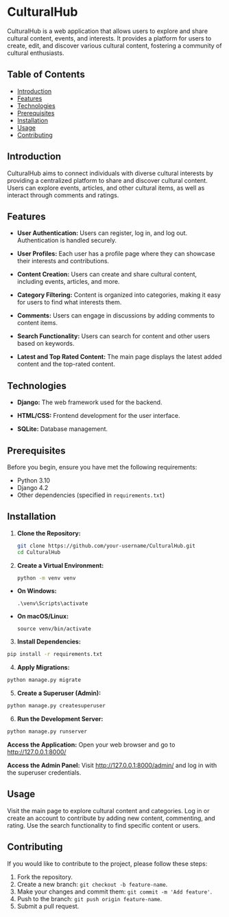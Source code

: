 # CulturalHub

CulturalHub is a web application that allows users to explore and share cultural content, events, and interests. It provides a platform for users to create, edit, and discover various cultural content, fostering a community of cultural enthusiasts.

## Table of Contents

- [Introduction](#introduction)
- [Features](#features)
- [Technologies](#technologies)
- [Prerequisites](#prerequisites)
- [Installation](#installation)
- [Usage](#usage)
- [Contributing](#contributing)

## Introduction

CulturalHub aims to connect individuals with diverse cultural interests by providing a centralized platform to share and discover cultural content. Users can explore events, articles, and other cultural items, as well as interact through comments and ratings.

## Features

- **User Authentication:** Users can register, log in, and log out. Authentication is handled securely.

- **User Profiles:** Each user has a profile page where they can showcase their interests and contributions.

- **Content Creation:** Users can create and share cultural content, including events, articles, and more.

- **Category Filtering:** Content is organized into categories, making it easy for users to find what interests them.

- **Comments:** Users can engage in discussions by adding comments to content items.

- **Search Functionality:** Users can search for content and other users based on keywords.

- **Latest and Top Rated Content:** The main page displays the latest added content and the top-rated content.

## Technologies

- **Django:** The web framework used for the backend.

- **HTML/CSS:** Frontend development for the user interface.

- **SQLite:** Database management.

## Prerequisites

Before you begin, ensure you have met the following requirements:

- Python 3.10
- Django 4.2
- Other dependencies (specified in `requirements.txt`)

## Installation

1. **Clone the Repository:**
   ```bash
   git clone https://github.com/your-username/CulturalHub.git
   cd CulturalHub
   ```


2. **Create a Virtual Environment:**
   ```bash
   python -m venv venv
   ```

  
  - **On Windows:**
     ```
     .\venv\Scripts\activate
     ```

   - **On macOS/Linux:**
     ```
     source venv/bin/activate
     ```

3. **Install Dependencies:**
  ```bash
  pip install -r requirements.txt
   ```

4. **Apply Migrations:**
  ```bash
  python manage.py migrate
   ```


5. **Create a Superuser (Admin):**
  ```bash
  python manage.py createsuperuser
   ```

6. **Run the Development Server:**
  ```bash
  python manage.py runserver
   ```

**Access the Application:**
Open your web browser and go to http://127.0.0.1:8000/

**Access the Admin Panel:**
Visit http://127.0.0.1:8000/admin/ and log in with the superuser credentials.

## Usage
Visit the main page to explore cultural content and categories.
Log in or create an account to contribute by adding new content, commenting, and rating.
Use the search functionality to find specific content or users.

## Contributing
If you would like to contribute to the project, please follow these steps:

1. Fork the repository.
2. Create a new branch: `git checkout -b feature-name`.
3. Make your changes and commit them: `git commit -m 'Add feature'`.
4. Push to the branch: `git push origin feature-name`.
5. Submit a pull request.
